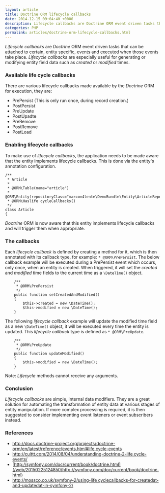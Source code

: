 ```yaml
---
layout: article
title: Doctrine ORM lifecycle callbacks
date: 2014-12-15 09:04:40 +0000
description: Lifecycle callbacks are Doctrine ORM event driven tasks that can be attached to certain, entity specific, events and executed when those events take place. Lifecycle callbacks are especially useful for generating or modifying entity field data such as created or modified times.
categories: PHP
permalink: articles/doctrine-orm-lifecycle-callbacks.html
---
```

_Lifecycle callbacks_ are _Doctrine_ ORM event driven tasks that can be attached to certain, entity specific, events and executed when those events take place. _Lifecycle callbacks_ are especially useful for generating or modifying entity field data such as _created_ or _modified_ times.

### Available life cycle callbacks

There are various lifecycle callbacks made available by the _Doctrine_ ORM for execution, they are:

- PrePersist (This is only run once, during record creation.)
- PostPersist
- PreUpdate
- PostUpadte
- PreRemove
- PostRemove
- PostLoad

### Enabling lifecycle callbacks

To make use of _lifecycle callbacks_, the application needs to be made aware that the entity implements lifecycle callbacks. This is done via the entity's annotation configuration.

```
/**
 * Article
 *
 * @ORM\Table(name="article")
 * @ORM\Entity(repositoryClass="marcov4lente\DemoBundle\Entity\ArticleRepository")
 * @ORM\Haslife cycleCallbacks()
 */
class Article
{

```

_Doctrine_ ORM is now aware that this entity implements lifecycle callbacks and will trigger them when appropriate.

### The callbacks

Each _lifecycle callback_ is defined by creating a method for it, which is then annotated with its callback type, for example: `* @ORM\PrePersist`. The below callback example will be executed during a PrePersist event which occurs, only once, when an entity is created. When triggered, it will set the _created_ and _modified_ time fields to the current time as a `\DateTime()` object.

```
    /**
     * @ORM\PrePersist
     */
    public function setCreatedAndModified()
    {
        $this->created = new \DateTime();
        $this->modified = new \DateTime();
    }

```

The following _lifecycle callback_ example will update the modified time field as a new `\DateTime()` object, it will be executed every time the entity is updated. This _lifecycle callback_ type is defined as `* @ORM\PreUpdate`.

```
    /**
     * @ORM\PreUpdate
     */
    public function updateModified()
    {
        $this->modified = new \DateTime();
    }

```

Note: _Lifecycle_ methods cannot receive any arguments.

### Conclusion

_Lifecycle callbacks_ are simple, internal data modifiers. They are a great solution for automating the transformation of entity data at various stages of entity manipulation. If more complex processing is required, it is then suggested to consider implementing event listeners or event subscribers instead.

### References

- [http://docs.doctrine-project.org/projects/doctrine-orm/en/latest/reference/events.html#life cycle-events](/web/20150225124850/http://docs.doctrine-project.org/projects/doctrine-orm/en/latest/reference/events.html#life%20cycle-events)
- [http://culttt.com/2014/08/04/understanding-doctrine-2-life cycle-events/](/web/20150225124850/http://culttt.com/2014/08/04/understanding-doctrine-2-life%20cycle-events)
- [http://symfony.com/doc/current/book/doctrine.html](/web/20150225124850/http://symfony.com/doc/current/book/doctrine.html)
- [http://mossco.co.uk/symfony-2/using-life cyclecallbacks-for-createdat-and-updatedat-in-symfony-2/](/web/20150225124850/http://mossco.co.uk/symfony-2/using-life%20cyclecallbacks-for-createdat-and-updatedat-in-symfony-2)
